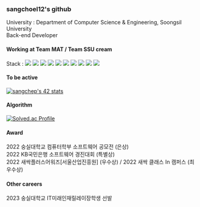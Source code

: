 ### sangchoel12's github
University : Department of Computer Science & Engineering, Soongsil University <br>
Back-end Developer

#### Working at Team MAT / Team SSU cream

Stack : 
<img src="https://img.shields.io/badge/C-A8B9CC?style=for-the-badge&logo=C&logoColor=white">
<img src="https://img.shields.io/badge/C++-00599C?style=for-the-badge&logo=c%2B%2B&logoColor=white">
<img src="https://img.shields.io/badge/Python-3776AB?style=for-the-badge&logo=Python&logoColor=white">
<img src="https://img.shields.io/badge/Java-6DB33F?style=for-the-badge&logo=Java&logoColor=white">
<img src="https://img.shields.io/badge/Kotlin-7F52FF?style=for-the-badge&logo=Kotlin&logoColor=white">
<img src="https://img.shields.io/badge/Flask-000000?style=for-the-badge&logo=Flask&logoColor=white">
<img src="https://img.shields.io/badge/Spring-6DB33F?style=for-the-badge&logo=Spring&logoColor=white">
<img src="https://img.shields.io/badge/Android-3DDC84?style=for-the-badge&logo=Android&logoColor=white">
<img src="https://img.shields.io/badge/MySQL-4479A1?style=for-the-badge&logo=MySQL&logoColor=white">
<img src="https://img.shields.io/badge/Firebase-FFCA28?style=for-the-badge&logo=Firebase&logoColor=white">

#### To be active<br>
<!-- <img src="https://img.shields.io/badge/42-000000?style=for-the-badge&logo=42&logoColor=white"> -->
<a href="https://github.com/JaeSeoKim/badge42"><img src="https://badge42.vercel.app/api/v2/clh73g7nj001608mnj3thcmh2/stats?cursusId=21&coalitionId=86" alt="sangchep's 42 stats" /></a>

#### Algorithm
[![Solved.ac Profile](http://mazassumnida.wtf/api/v2/generate_badge?boj=eric2057)](https://solved.ac/eric2057)

#### Award
2022 숭실대학교 컴퓨터학부 소프트웨어 공모전 (은상)<br>
2022 KB국민은행 소프트웨어 경진대회 (특별상)<br>
2022 새싹플러스어워즈[서울산업진흥원] (우수상) / 2022 새싹 클래스 In 캠퍼스 (최우수상)<br>

#### Other careers
2023 숭실대학교 IT미래인재릴레이장학생 선발
